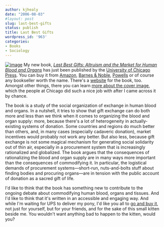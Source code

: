 ```yaml
---
author: kjhealy
date: "2006-08-03"
#layout: post
slug: last-best-gifts
status: publish
title: Last Best Gifts
wordpress_id: '963'
categories:
- Books
- Sociology
---
```


[![image](http://www.kieranhealy.org/files/misc/lbg-cover-sm.png)](http://www.amazon.com/exec/obidos/ASIN/0226322378/ref=nosim/kieranhealysw-20) My new book, [*Last Best Gifts: Altruism and the Market for Human Blood and Organs*](http://www.amazon.com/exec/obidos/ASIN/0226322378/ref=nosim/kieranhealysw-20) has just been published by the [University of Chicago Press](http://pressblog.uchicago.edu/). You can buy it from [Amazon](http://www.amazon.com/exec/obidos/redirect?tag=kieranhealysw-20&creative=374929&camp=211189&link_code=as2&path=ASIN/0226322378), [Barnes & Noble](http://search.barnesandnoble.com/booksearch/isbnInquiry.asp?z=y&isbn=0226322378&itm=2), [Powells](http://www.powells.com/cgi-bin/biblio?inkey=62-0226322378-2) or of course any bookseller worth the name. There's a [website](http://www.lastbestgifts.com/) for the book, too. Amongst other things, there you can learn [more about the cover image](http://www.lastbestgifts.com/cover), which the people at Chicago did such a nice job with after I came across it by chance.

The book is a study of the social organization of exchange in human blood and organs. In a nutshell, it tries to show that gift exchange can do both more and less than we think when it comes to organizing the blood and organ supply: more, because there's a lot of heterogeneity in actually-existing systems of donation. Some countries and regions do much better than others, and, in many cases (especially cadaveric donation), market incentives would probably not work any better. But also less, because gift exchange is not some magical mechanism for generating social solidarity out of thin air, especially in a procurement system that is increasingly rationalized and globalized. The book argues that the consequences of rationalizing the blood and organ supply are in many ways more important than the consequences of commodifying it. In particular, the logistical demands of procurement systems—short-run, nuts-and-bolts stuff about finding bodies and procuring organs—are in tension with the public account of donation as a sacred gift of life.

I'd like to think that the book has something new to contribute to the ongoing debate about commodifying human blood, organs and tissues. And I'd like to think that it's written in an accessible and engaging way. And while I'm waiting for UPS to deliver my pony, I'd like you all to [go and buy it](http://www.amazon.com/exec/obidos/redirect?tag=kieranhealysw-20&creative=374929&camp=211189&link_code=as2&path=ASIN/0226322378), not just for yourself, but for your friends, and for the sake of this small kitten beside me. You wouldn't want anything bad to happen to the kitten, would you?
